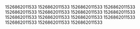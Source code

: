 1526862011533
1526862011533
1526862011533
1526862011533
1526862011533
1526862011533
1526862011533
1526862011533
1526862011533
1526862011533
1526862011533
1526862011533
1526862011533
1526862011533
1526862011533